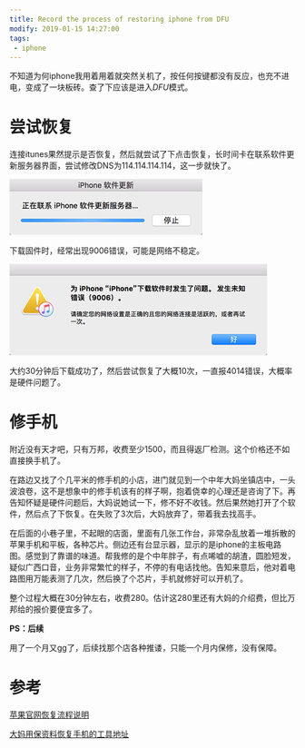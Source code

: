 ```yaml
---
title: Record the process of restoring iphone from DFU 
modify: 2019-01-15 14:27:00
tags:
 - iphone
---
```


不知道为何iphone我用着用着就突然关机了，按任何按键都没有反应，也充不进电，变成了一块板砖。查了下应该是进入*DFU*模式。

 <!-- more -->

# 尝试恢复

连接itunes果然提示是否恢复，然后就尝试了下点击恢复，长时间卡在联系软件更新服务器界面，尝试修改DNS为114.114.114.114，这一步就快了。

![image-20190125155148491](assets/image-20190125155148491.png)

下载固件时，经常出现9006错误，可能是网络不稳定。

![image-20190125154854890](assets/image-20190125154854890.png)

大约30分钟后下载成功了，然后尝试恢复了大概10次，一直报4014错误，大概率是硬件问题了。



# 修手机

附近没有天才吧，只有万邦，收费至少1500，而且得返厂检测。这个价格还不如直接换手机了。

在路边又找了个几平米的修手机的小店，进门就见到一个中年大妈坐镇店中，一头波浪卷，这不是想象中的修手机该有的样子啊，抱着侥幸的心理还是咨询了下。再告知怀疑是硬件问题后，大妈说她试一下，修不好不收钱。然后果然她打开了个软件，然后点了下恢复。在失败了3次后，大妈放弃了，带着我去找高手。

在后面的小巷子里，不起眼的店面，里面有几张工作台，非常杂乱放着一堆拆散的苹果手机和平板，各种芯片。侧边还有台显示器，显示的是iphone的主板电路图。感觉到了靠谱的味道。帮我修的是个中年胖子，有点唏嘘的胡渣，圆脸短发，疑似广西口音，业务非常繁忙的样子，不停的有电话找他。告知来意后，他对着电路图用万能表测了几次，然后换了个芯片，手机就修好可以开机了。

整个过程大概在30分钟左右，收费280。估计这280里还有大妈的介绍费，但比万邦给的报价要便宜多了。



**PS：后续** 

用了一个月又gg了，后续找那个店各种推诿，只能一个月内保修，没有保障。



# 参考

[苹果官网恢复流程说明](https://support.apple.com/zh-cn/HT201263) 

[大妈用保资料恢复手机的工具地址](https://www.i4.cn/)

